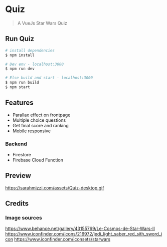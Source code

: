 # Quiz

> A VueJs Star Wars Quiz

## Run Quiz

``` bash
# install dependencies
$ npm install

# Dev env - localhost:3000
$ npm run dev

# Else build and start - localhost:3000
$ npm run build
$ npm start

```

## Features

- Parallax effect on frontpage
- Multiple choice questions
- Get final score and ranking
- Mobile responsive

### Backend

- Firestore
- Firebase Cloud Function

## Preview

https://sarahmizzi.com/assets/Quiz-desktop.gif

## Credits

### Image sources

https://www.behance.net/gallery/43155769/Le-Cosmos-de-Star-Wars-II
https://www.iconfinder.com/icons/216972/jedi_light_saber_red_sith_sword_icon
https://www.iconfinder.com/iconsets/starwars